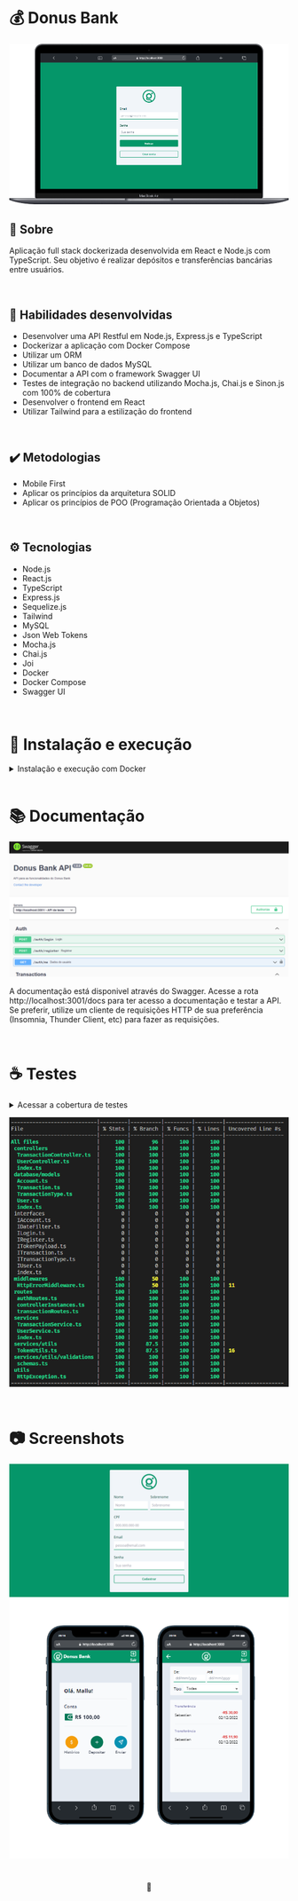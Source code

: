# 💰 Donus Bank

![Preview do Projeto Donus Bank](./images/login-page.png)

## 📡 Sobre

Aplicação full stack dockerizada desenvolvida em React e Node.js com TypeScript. Seu objetivo é realizar depósitos e transferências bancárias entre usuários.

<br />

## 📜 Habilidades desenvolvidas

- Desenvolver uma API Restful em Node.js, Express.js e TypeScript
- Dockerizar a aplicação com Docker Compose
- Utilizar um ORM
- Utilizar  um banco de dados MySQL
- Documentar a API com o framework Swagger UI
- Testes de integração no backend utilizando Mocha.js, Chai.js e Sinon.js com 100% de cobertura
- Desenvolver o frontend em React
- Utilizar Tailwind para a estilização do frontend

<br />

## ✔️ Metodologias

- Mobile First
- Aplicar os princípios da arquitetura SOLID
- Aplicar os princípios de POO (Programação Orientada a Objetos)

<br />

## ⚙️ Tecnologias

- Node.js
- React.js
- TypeScript
- Express.js
- Sequelize.js
- Tailwind
- MySQL
- Json Web Tokens
- Mocha.js
- Chai.js
- Joi
- Docker
- Docker Compose
- Swagger UI

<br />

# 🚀 Instalação e execução

<details>
<summary>Instalação e execução com Docker</summary>
<br />

Para rodar está aplicação é necessário ter **Git**, **Node**, **Docker** e o **Docker Compose** instalados no seu computador. O Docker Compose precisa estar na versão **1.29** ou superior e o Node na versão 16.

Para conseguir executar os comandos do abaixo também é necessário que seu sistema operacional tenha um terminal Bash instalado. Caso você esteja utilizando Linux ou macOS, o Bash já vem instalado por padrão. Porém, se o seu sistema for Windows, você pode [aprender como instalar](https://dicasdeprogramacao.com.br/como-instalar-o-git-no-windows/).

### 1 - Clone o repositório:

```
git clone git@github.com:lauropera/donus-bank.git
```

### 2 - Na raíz do projeto, suba os containers do frontend (`frontend_donus`),  backend (`backend_donus`) e o banco de dados (`db_donus`) com o comando:

    docker-compose up -d --build

Os containers estão mapeados nas seguintes portas:

- frontend_donus: 3000
- backend_donus: 3001
- db_donus: 3002

Para parar os containers, na pasta raiz do projeto execute o comando:

    docker-compose down

### 3 - Acessando o Frontend

Para acessar o frontend, vá em seu navegador acesse a rota:

    http://localhost:3000

### 4 - Usuários para fazer login

Nessa aplicação é necessário fazer o login com um email e senha. A tabela abaixo disponibiliza usuários pré-cadastrados para o acesso:

|        Email       |     Senha   |
| ------------------ | :---------: |
| mallu@artist.com   | sambinhabom |
| sebastian@sebs.com | piano       |

</details>
<br />

# 📚 Documentação

![Screenshot do Swagger](./images/swagger.png)

A documentação está disponivel através do Swagger. Acesse a rota http://localhost:3001/docs para ter acesso a documentação e testar a API. Se preferir, utilize um cliente de requisições HTTP de sua preferência (Insomnia, Thunder Client, etc) para fazer as requisições.

<br />

# ☕ Testes

<details>
<summary>Acessar a cobertura de testes</summary>

### Para você pode ver a cobertura dos testes utilize os seguintes comandos:

Entre no container do backend

    docker exec -it backend_donus sh

Execute o comando para ver a cobertura

    npm run test:coverage


</details>

![Screenshot da cobertura de testes](./images/coverage.png)

<br />

# 📷 Screenshots

![Preview da página de cadastro](./images/signup-page.png)
![Preview do Projeto Donus Bank em Mobile](./images/mobile-preview.png)
#

<div>
  <p align="center">🍐</p>
</div>
